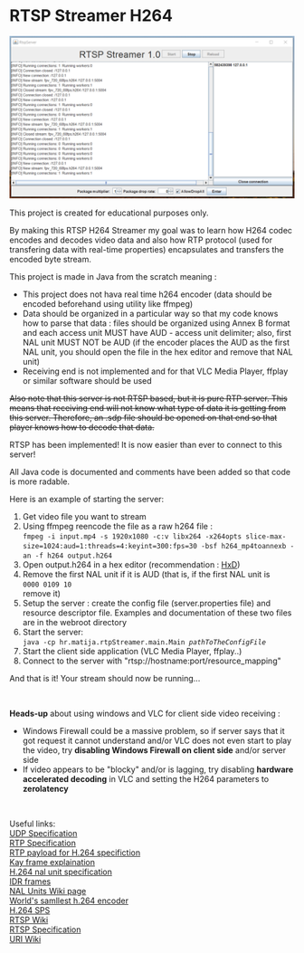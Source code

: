 # RTSP Streamer H264
<img src="https://raw.githubusercontent.com/matthew77cro/RTSPStreamer/master/screenshot.png"/><br/>
<p>This project is created for educational purposes only.</p>
<p>By making this RTSP H264 Streamer my goal was to learn how H264 codec encodes and decodes video data and also how RTP protocol (used for transfering data with real-time properties) encapsulates and transfers the encoded byte stream.</p>
<p>This project is made in Java from the scratch meaning :</p>
<ul>
<li>This project does not hava real time h264 encoder (data should be encoded beforehand using utility like ffmpeg)</li>
<li>Data should be organized in a&nbsp;particular way so that my code knows how to parse that data : files should be organized using Annex B format and each access unit MUST have AUD - access unit delimiter; also, first NAL unit MUST NOT be AUD (if the encoder places the AUD as the first NAL unit, you should open the file in the hex editor and remove that NAL unit)</li>
<li>Receiving end is not implemented and for that VLC Media Player, ffplay or similar software should be used</li>
</ul>
<p><strike>Also note that this server is not RTSP based, but it is pure RTP server. This means that receiving end will not know what type of data it is getting from this server. Therefore, an .sdp file should be opened on that end so that player knows how to decode that data.</strike></p>
<p>RTSP has been implemented! It is now easier than ever to connect to this server!&nbsp;</p>
<p>All Java code is documented and comments have been added so that code is more radable.</p>
<p>Here is an example of starting the server:</p>
<ol>
<li>Get video file you want to stream</li>
<li>Using ffmpeg reencode the file as a raw h264 file : <br /><code>fmpeg -i input.mp4 -s 1920x1080 -c:v libx264 -x264opts slice-max-size=1024:aud=1:threads=4:keyint=300:fps=30 -bsf h264_mp4toannexb -an -f h264 output.h264</code></li>
<li>Open output.h264 in a hex editor (recommendation : <a href="https://mh-nexus.de/en/hxd/">HxD</a>)</li>
<li>Remove the first NAL unit if it is AUD (that is, if the first NAL unit is&nbsp;<br /><code>0000 0109 10</code><br />remove it)</li>
<li>Setup the server : create the config file (server.properties file) and resource descriptor file. Examples and documentation of these two files are in the webroot directory</li>
<li>Start the server:<br /><code>java -cp hr.matija.rtpStreamer.main.Main <em>pathToTheConfigFile</em></code>&nbsp;</li>
<li>Start the client side application (VLC Media Player, ffplay..)</li>
<li>Connect to the server with "rtsp://hostname:port/resource_mapping"</li>
</ol>
<p>And that is it! Your stream should now be running...</p> <br>
<p> <strong>Heads-up</strong> about using windows and VLC for client side video receiving : 
  <ul>
  <li> Windows Firewall could be a massive problem, so if server says that it got request it cannot understand and/or VLC does not even start to play the video, try <strong>disabling Windows Firewall on client side</strong> and/or server side </li>
  <li> If video appears to be "blocky" and/or is lagging, try disabling <strong>hardware accelerated decoding</strong> in VLC and setting the H264 parameters to <strong>zerolatency</strong> </li>
    </ul></p> <br>
<p>Useful links: <br /> <a href="https://tools.ietf.org/html/rfc768">UDP Specification</a> <br /> <a href="https://tools.ietf.org/html/rfc3550">RTP Specification</a> <br /> <a href="https://tools.ietf.org/html/rfc6184#ref-1">RTP payload for H.264 specifiction</a> <br /> <a href="https://www.quora.com/What-is-the-difference-between-an-I-Frame-and-a-Keyframe-in-video-encoding">Kay frame explaination</a> <br /> <a href="https://yumichan.net/video-processing/video-compression/introduction-to-h264-nal-unit/">H.264 nal unit specification</a> <br /> <a href="https://stackoverflow.com/questions/22626021/idr-and-non-idr-difference">IDR frames</a> <br /> <a href="https://en.wikipedia.org/wiki/Network_Abstraction_Layer">NAL Units Wiki page</a> <br /> <a href="https://cardinalpeak.com/blog/worlds-smallest-h-264-encoder/">World's samllest h.264 encoder</a> <br /> <a href="https://cardinalpeak.com/blog/the-h-264-sequence-parameter-set/">H.264 SPS</a> <br /> <a href="https://en.wikipedia.org/wiki/Real_Time_Streaming_Protocol">RTSP Wiki</a> <br /> <a href="https://tools.ietf.org/html/rfc7826">RTSP Specification</a> <br /> <a href="https://en.wikipedia.org/wiki/Uniform_Resource_Identifier">URI Wiki</a></p>
